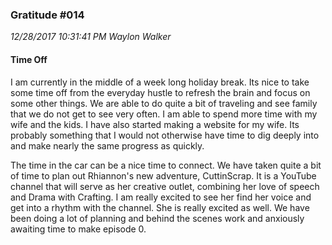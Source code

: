 ### Gratitude #014
_12/28/2017 10:31:41 PM Waylon Walker_

#### Time Off

I am currently in the middle of a week long holiday break.  Its nice to take some time off from the everyday hustle to refresh the brain and focus on some other things.  We are able to do quite a bit of traveling and see family that we do not get to see very often.  I am able to spend more time with my wife and the kids.  I have also started making a website for my wife.  Its probably something that I would not otherwise have time to dig deeply into and make nearly the same progress as quickly.


The time in the car can be a nice time to connect.  We have taken quite a bit of time to plan out Rhiannon's new adventure, CuttinScrap.  It is a YouTube channel that will serve as her creative outlet, combining her love of speech and Drama with Crafting.  I am really excited to see her find her voice and get into a rhythm with the channel.  She is really excited as well.  We have been doing a lot of planning and behind the scenes work and anxiously awaiting time to make episode 0.
